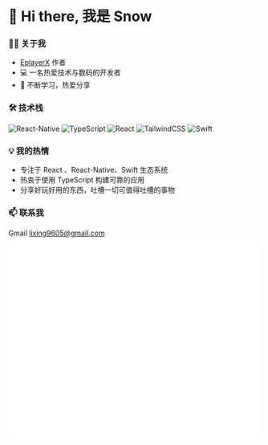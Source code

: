 # 👋 Hi there, 我是 Snow

### 🧑‍💻 关于我
- [EplayerX](https://testflight.apple.com/join/E8Uyfh6y) 作者
- 💻 一名热爱技术与数码的开发者
- 🌱 不断学习，热爱分享

### 🛠 技术栈
![React-Native](https://reactnative.dev/)
![TypeScript](https://img.shields.io/badge/-TypeScript-007ACC?style=flat-square&logo=typescript&logoColor=white)
![React](https://img.shields.io/badge/-React-45b8d8?style=flat-square&logo=react&logoColor=white)
![TailwindCSS](https://img.shields.io/badge/-TailwindCSS-38B2AC?style=flat-square&logo=tailwind-css&logoColor=white)
![Swift](https://www.swift.org/)

### 💡 我的热情
- 专注于 React 、React-Native、Swift 生态系统
- 热衷于使用 TypeScript 构建可靠的应用
- 分享好玩好用的东西，吐槽一切可值得吐槽的事物
  
### 📫 联系我
Gmail lixing9605@gmail.com

![Metrics](/github-metrics.svg)
